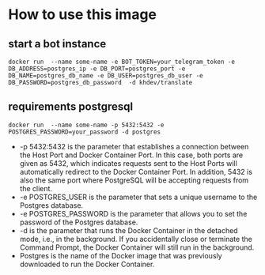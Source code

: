 # How to use this image

## start a bot instance

```
docker run  --name some-name -e BOT_TOKEN=your_telegram_token -e DB_ADDRESS=postgres_ip -e DB_PORT=postgres_port -e DB_NAME=postgres_db_name -e DB_USER=postgres_db_user -e DB_PASSWORD=postgres_db_password  -d khdev/translate
```




## requirements postgresql
```
docker run  --name some-name -p 5432:5432 -e POSTGRES_PASSWORD=your_password -d postgres 
```
* -p 5432:5432 is the parameter that establishes a connection between the Host Port and Docker Container Port. In this case, both ports are given as 5432, which indicates requests sent to the Host Ports will automatically redirect to the Docker Container Port. In addition, 5432 is also the same port where PostgreSQL will be accepting requests from the client.
* -e POSTGRES_USER is the parameter that sets a unique username to the Postgres database.
* -e POSTGRES_PASSWORD is the parameter that allows you to set the password of the Postgres database.
* -d is the parameter that runs the Docker Container in the detached mode, i.e., in the background. If you accidentally close or terminate the Command Prompt, the Docker Container will still run in the background.
* Postgres is the name of the Docker image that was previously downloaded to run the Docker Container.
